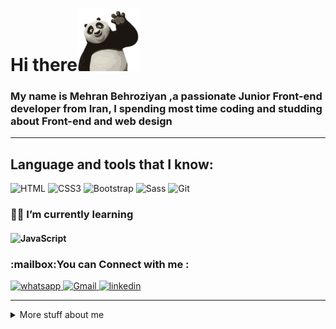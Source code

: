<h1 align="left">Hi there<img src="https://github.com/gooddevil79/gooddevil79/blob/main/assets/Hnet.com-image.gif" width="100px"></h1>

<h3 align="left">My name is Mehran Behroziyan ,a passionate Junior Front-end developer from Iran, I spending most time coding and studding about Front-end and web design</h3>

<hr>

## Language and tools that I know:

![HTML](https://img.shields.io/badge/-HTML5-090909?style=for-the-badge&logo=hTML5)
![CSS3](https://img.shields.io/badge/-CSS3-090909?style=for-the-badge&logo=css3&logoColor=1572B6)
![Bootstrap](https://img.shields.io/badge/-Bootstrap4-090909?style=for-the-badge&logo=Bootstrap)
![Sass](https://img.shields.io/badge/-Sass-090909?style=for-the-badge&logo=Sass)
![Git](https://img.shields.io/badge/-Git-090909?style=for-the-badge&logo=Git)
### 👨‍💻 I’m currently learning

#### ![JavaScript](https://img.shields.io/badge/-Javascript-090909?style=for-the-badge&logo=Javascript)

<h3 align="left">:mailbox:You can  Connect with me :</h3>
<p align="left">
<!-- <a href="https://instagram.com/mhrnb79" target="blank">

<!-- ![instagram](https://img.shields.io/badge/-Instagram-090909?style=for-the-badge&logo=instagram) -->

<!-- </a> -->

<a href="https://wa.me/989217531963" target="blank">

![whatsapp](https://img.shields.io/badge/-whatsapp-090909?style=for-the-badge&logo=whatsapp)
</a>
<a href="mailto:behroziyan.mhrn@gmail.com" target="blank">
![Gmail](https://img.shields.io/badge/-Gmail-090909?style=for-the-badge&logo=Gmail)
<a href="https://www.linkedin.com/in/mehran-behroziyan-420967197" target="blank">
![linkedin](https://img.shields.io/badge/-linkedin-090909?style=for-the-badge&logo=linkedin&logoColor=0A66C2)

</a>
</p>
<hr>
<details>
<summary>
    More stuff about me
</summary>

<br>
    
#### Github Status
![Anurag's GitHub stats](https://github-readme-stats.vercel.app/api?username=gooddevil79&hide=contribs,prs&theme=tokyonight)

<hr>

### little story :

<p>
at the beginning in college, I got acquainted with C++ language and it was my first experience in Programming world that i get into, still, something was misssing and i was a rolling stone, but i found my interest in front-end and web design occupation 
   </br>
I studied HTML-CSS for one year and focused on it at first so reached at very good and advanced level, after that i decided to study about CSS frameworks and libraries, so I start to learn BOOTSTRAP v4, as many developers at this field, after CSS and it tools, I started to learn JavaScript programming language and after finishing VANILA JS, DOM and OOP functionality, i could say I'm at a Junior Level of front-end developer but as you know there is many stuff to learn in our lives ;)
I also learned GIT & GITHUB which is one of nessecary skills in this path and occupation, with a very good coure and I think now I'm good to work in programming teams.
   </br>
I, Mehran Behroziyan, am Front end developer with perseverance, effort, intrested to learn more stuff and new experiences and teamworks. 
    </p>

##### Intrested in :

- 🎧🎶 Music
- 📚📙 Books
- 🎮🕹 Games
- 📺📼 Movies & Series
- 🏖🚗 Travel
</details>
<!--
**gooddevil79/gooddevil79** is a ✨ _special_ ✨ repository because its `README.md` (this file) appears on your GitHub profile.

Here are some ideas to get you started:

- 🔭 I’m currently working on ...
- 🌱 I’m currently learning ...
- 👯 I’m looking to collaborate on ...
- 🤔 I’m looking for help with ...
- 💬 Ask me about ...
- 📫 How to reach me: ...
- 😄 Pronouns: ...
- ⚡ Fun fact: ...
  -->
